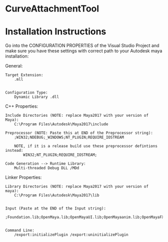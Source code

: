 # CurveAttachmentTool


# Installation Instructions


Go into the CONFIGURATION PROPERTIES of the Visual Studio Project
and make sure you have these settings with correct path to your
Autodesk maya installation:


General:

	Target Extension:
		.mll


	Configuration Type:
		Dynamic Library .dll


C++ Properties:

	Include Directories (NOTE: replace Maya2017 with your version of Maya):
		C:\Program Files\Autodesk\Maya2017\include

	Preprocessor (NOTE: Paste this at END of the Preprocessor string):
		;WIN32;NDEBUG;_WINDOWS;NT_PLUGIN;REQUIRE_IOSTREAM

		NOTE, if it is a release build use these preprocessor defintions instead: 
			WIN32;NT_PLUGIN;REQUIRE_IOSTREAM;

	Code Generation --> Runtime Library:
		Multi-threaded Debug DLL /MDd



Linker Properties:

	Library Directories (NOTE: replace Maya2017 with your version of maya):
		C:\Program Files\Autodesk\Maya2017\lib


	Input (Paste at the END of the Input string):
		;Foundation.lib;OpenMaya.lib;OpenMayaUI.lib;OpenMayaanim.lib;OpenMayaFX.lib;OpenMayaRender.lib;Image.lib;opengl32.lib;glu32.lib;


	Command Line:
		/export:initializePlugin /export:uninitializePlugin
